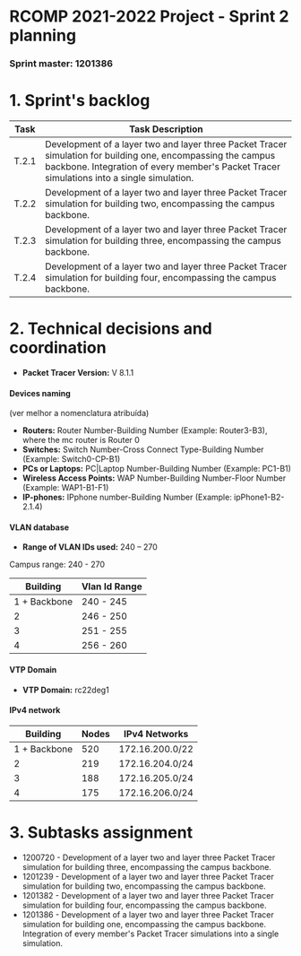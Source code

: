 RCOMP 2021-2022 Project - Sprint 2 planning
===========================================
### Sprint master: 1201386 ###

# 1. Sprint's backlog #
| Task | Task Description                                                                                                                                                                                                 |
|------|------------------------------------------------------------------------------------------------------------------------------------------------------------------------------------------------------------------|
|T.2.1 | Development of a layer two and layer three Packet Tracer simulation for building one, encompassing the campus backbone. Integration of every member's Packet Tracer simulations into a single simulation.        |
|T.2.2 | Development of a layer two and layer three Packet Tracer simulation for building two, encompassing the campus backbone.                                                                                          |
|T.2.3 | Development of a layer two and layer three Packet Tracer simulation for building three, encompassing the campus backbone.                                                                                        |
|T.2.4 | Development of a layer two and layer three Packet Tracer simulation for building four, encompassing the campus backbone.                                                                                         |


# 2. Technical decisions and coordination #
* **Packet Tracer Version:** V 8.1.1

#### Devices naming
(ver melhor a nomenclatura atribuída)
* **Routers:** Router Number-Building Number (Example: Router3-B3), where the mc router is Router 0 
* **Switches:** Switch Number-Cross Connect Type-Building Number (Example: Switch0-CP-B1)
* **PCs or Laptops:** PC|Laptop Number-Building Number (Example: PC1-B1)
* **Wireless Access Points:** WAP Number-Building Number-Floor Number (Example: WAP1-B1-F1)
* **IP-phones:** IPphone number-Building Number (Example: ipPhone1-B2-2.1.4)

#### VLAN database
* **Range of VLAN IDs used:** 240 – 270

Campus range: 240 - 270

| Building    | Vlan Id Range |
| ----------- | -----------   |
| 1 + Backbone|  240 - 245    |
| 2           |  246 - 250	  |
| 3           |  251 - 255	  |
| 4           |  256 - 260	  |


####   VTP Domain
* **VTP Domain:** rc22deg1

#### IPv4 network

| Building    | Nodes  |IPv4 Networks    | 
|-------------|--------|-----------------|
|1 + Backbone | 520    |172.16.200.0/22  |
|2            | 219    |172.16.204.0/24  |
|3            | 188    |172.16.205.0/24  |
|4            | 175    |172.16.206.0/24  |


# 3. Subtasks assignment #
* 1200720 - Development of a layer two and layer three Packet Tracer simulation for building three, encompassing the campus backbone.
* 1201239 - Development of a layer two and layer three Packet Tracer simulation for building two, encompassing the campus backbone.
* 1201382 - Development of a layer two and layer three Packet Tracer simulation for building four, encompassing the campus backbone.
* 1201386 - Development of a layer two and layer three Packet Tracer simulation for building one, encompassing the campus backbone. Integration of every member's Packet Tracer simulations into a single simulation.
  

